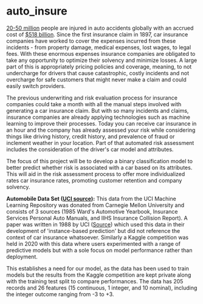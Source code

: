 # auto_insure

[20-50 million](https://www.iii.org/fact-statistic/facts-statistics-auto-insurance) people are injured in auto accidents globally with an accrued cost of [$518 billion](https://www.asirt.org/safe-travel/road-safety-facts/). Since the first insurance claim in 1897, car insurance companies have worked to cover the expenses incurred from these incidents -  from property damage, medical expenses, lost wages, to legal fees.
With these enormous expenses insurance companies are obligated to take any opportunity to optimize their solvency and minimize losses. A large part of this is appropriately pricing policies and coverage, meaning, to not undercharge for drivers that cause catastrophic, costly incidents and not overcharge for safe customers that might never make a claim and could easily switch providers.

The previous underwriting and risk evaluation process for insurance companies could take a month with all the manual steps involved with generating a car insurance claim. But with so many incidents and claims, insurance companies are already applying technologies such as machine learning to improve their processes. Today you can receive car insurance in an hour and the company has already assessed your risk while considering things like driving history, credit history, and prevalence of fraud or inclement weather in your location. Part of that automated risk assessment includes the consideration of the driver's car model and attributes.

The focus of this project will be to develop a binary classification model to better predict whether risk is associated with a car based on its attributes. This will aid in the risk assessment process to offer more individualized rates car insurance rates, promoting customer retention and company solvency.


**Automobile Data Set ([UCI source](https://archive.ics.uci.edu/ml/datasets/Automobile)):**
This data from the UCI Machine Learning Repository was donated from Carnegie Mellon University and consists of 3 sources (1985 Ward's Automotive Yearbook, Insurance Services Personal Auto Manuals, and IIHS Insurance Collision Report). A paper was written in 1988 by UCI ([Source](https://escholarship.org/content/qt68f860zb/qt68f860zb.pdf?t=q67ipi)) which used this data in their development of 'instance-based prediction' but did not reference the context of car insurance whatsoever. Similarly a Kaggle competition was held in 2020 with this data where users experimented with a range of predictive models but with a sole focus on model performance rather than deployment. 

This establishes a need for our model, as the data has been used to train models but the results from the Kaggle competition are kept private along with the training test split to compare performances. 
The data has 205 records and 26 features (15 continuous, 1 integer, and 10 nominal), including the integer outcome ranging from -3 to +3.  
